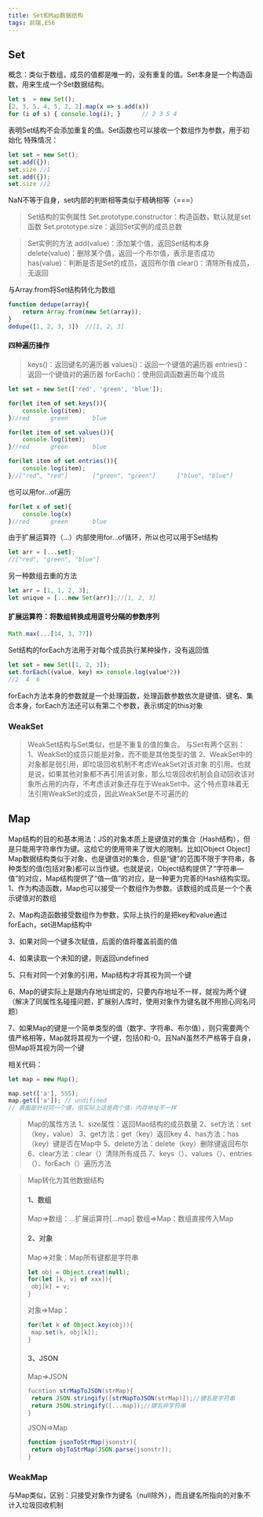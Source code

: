 ```yaml
---
title: Set和Map数据结构
tags: 前端,ES6
---
```


## Set
概念：类似于数组，成员的值都是唯一的，没有重复的值。Set本身是一个构造函数，用来生成一个Set数据结构。
```javascript
let s  = new Set();
[2, 3, 5, 4, 5, 2, 2].map(x => s.add(x))
for (i of s) { console.log(i); }      // 2 3 5 4
```
表明Set结构不会添加重复的值。Set函数也可以接收一个数组作为参数，用于初始化
特殊情况：
```javascript
let set = new Set();
set.add({});
set.size //1
set.add({});
set.size //2
```
NaN不等于自身，set内部的判断相等类似于精确相等（===）
>Set结构的实例属性
>Set.prototype.constructor：构造函数，默认就是set函数
>Set.prototype.size：返回Set实例的成员总数


>Set实例的方法
>add(value)：添加某个值，返回Set结构本身
>delete(value)：删除某个值，返回一个布尔值，表示是否成功
>has(value)：判断是否是Set的成员，返回布尔值
>clear()：清除所有成员，无返回

与Array.from将Set结构转化为数组
```javascript
function dedupe(array){
	return Array.from(new Set(array));
}
dedupe([1, 2, 3, 3])  //[1, 2, 3]
```

#### 四种遍历操作
>keys()：返回键名的遍历器
>values()：返回一个键值的遍历器
>entries()：返回一个键值对的遍历器
>forEach()：使用回调函数遍历每个成员

```javascript
let set = new Set(['red', 'green', 'blue']);

for(let item of set.keys()){
	console.log(item);
}//red		green		blue

for(let item of set.values()){
	console.log(item);
}//red		green		blue

for(let item of set.entries()){
	console.log(item);
}//["red", "red"]		["green", "green"]		["blue", "blue"]
```
也可以用for...of遍历
```javascript
for(let x of set){
	console.log(x)
}//red		green		blue
```
由于扩展运算符（...）内部使用for...of循环，所以也可以用于Set结构
```javascript
let arr = [...set];
//["red", "green", "blue"]
```
另一种数组去重的方法
```javascript
let arr = [1, 1, 2, 3];
let unique = [...new Set(arr)];//[1, 2, 3]
```
#### 扩展运算符：将数组转换成用逗号分隔的参数序列
```javascript
Math.max(...[14, 3, 77])
```
Set结构的forEach方法用于对每个成员执行某种操作，没有返回值
```javascript
let set = new Set([1, 2, 3]);
set.forEach((value, key) => console.log(value*2))
//2	 4  6
```
forEach方法本身的参数就是一个处理函数，处理函数参数依次是键值、键名、集合本身，forEach方法还可以有第二个参数，表示绑定的this对象

### WeakSet
>WeakSet结构与Set类似，也是不重复的值的集合。
>与Set有两个区别：
>1、WeakSet的成员只能是对象，而不能是其他类型的值
>2、WeakSet中的对象都是弱引用，即垃圾回收机制不考虑WeakSet对该对象
的引用。也就是说，如果其他对象都不再引用该对象，那么垃圾回收机制会自动回收该对象所占用的内存，不考虑该对象还存在于WeakSet中。这个特点意味着无法引用WeakSet的成员，因此WeakSet是不可遍历的

## Map
Map结构的目的和基本用法：JS的对象本质上是键值对的集合（Hash结构），但是只能用字符串作为键。这给它的使用带来了很大的限制。比如[Object Object]
Map数据结构类似于对象，也是键值对的集合，但是“键”的范围不限于字符串，各种类型的值(包括对象)都可以当作键。也就是说，Object结构提供了“字符串—值”的对应，Map结构提供了“值—值”的对应，是一种更为完善的Hash结构实现。
1、作为构造函数，Map也可以接受一个数组作为参数。该数组的成员是一个个表示键值对的数组

2、Map构造函数接受数组作为参数，实际上执行的是把key和value通过forEach，set进Map结构中

3、如果对同一个键多次赋值，后面的值将覆盖前面的值

4、如果读取一个未知的键，则返回undefined

5、只有对同一个对象的引用，Map结构才将其视为同一个键

6、Map的键实际上是跟内存地址绑定的，只要内存地址不一样，就视为两个键（解决了同属性名碰撞问题，扩展别人库时，使用对象作为键名就不用担心同名问题）

7、如果Map的键是一个简单类型的值（数字、字符串、布尔值），则只需要两个值严格相等，Map就将其视为一个键，包括0和-0。且NaN虽然不严格等于自身，但Map将其视为同一个键

相关代码：
```javascript
let map = new Map();

map.set(['a'], 555);
map.get(['a']); // undifined
// 表面是针对同一个键，但实际上这是两个值，内存地址不一样
```
>Map的属性方法
>1、size属性：返回Mao结构的成员数量
>2、set方法：set（key，value）
>3、get方法：get（key）返回key
>4、has方法：has（key）键是否在Map中
>5、delete方法：delete（key）删除键返回布尔
>6、clear方法：clear（）清除所有成员
>7、keys（）、values（）、entries（）、forEach（）遍历方法

>Map转化为其他数据结构
>#### 1、数组
>Map=>数组：...扩展运算符[...map]
>数组=>Map：数组直接传入Map
>#### 2、对象
>Map=>对象：Map所有键都是字符串
>```javascript
>let obj = Object.creat(null);
>for(let [k, v] of xxx]){
>  obj[k] = v;
>}
>```
>对象=>Map：
>```javascript
>for(let k of Object.key(obj)){
>  map.set(k, obj[k]);
>}
>```
>#### 3、JSON
>Map=>JSON
>```javascript
>fucntion strMapToJSON(strMap){
>  return JSON.stringify([strMapToJSON(strMap)]);//键名是字符串
>  return JSON.stringify([...map]);//键名非字符串
>}
>```
>JSON=>Map
>```javascript
>function jsonToStrMap(jsonstr){
>  return objToStrMap(JSON.parse(jsonstr));
>}
>```

### WeakMap
与Map类似，区别：只接受对象作为键名（null除外），而且键名所指向的对象不计入垃圾回收机制

